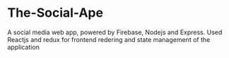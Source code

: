 # The-Social-Ape
A social media web app, powered by Firebase, Nodejs and Express. Used Reactjs and redux for frontend redering and state management of the application
